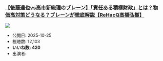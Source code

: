 ### [【後藤達也vs高市新総理のブレーン】「責任ある積極財政」とは？物価高対策どうなる？ブレーンが徹底解説【ReHacQ高橋弘樹】](https://www.youtube.com/watch?v=NnEZ6wVBVEM)
[![](https://img.youtube.com/vi/NnEZ6wVBVEM/sddefault.jpg)](https://www.youtube.com/watch?v=NnEZ6wVBVEM)
-   公開日: 2025-10-25
-   視聴数: 12,103
-   **いいね数: 420**
-   出演者: 
